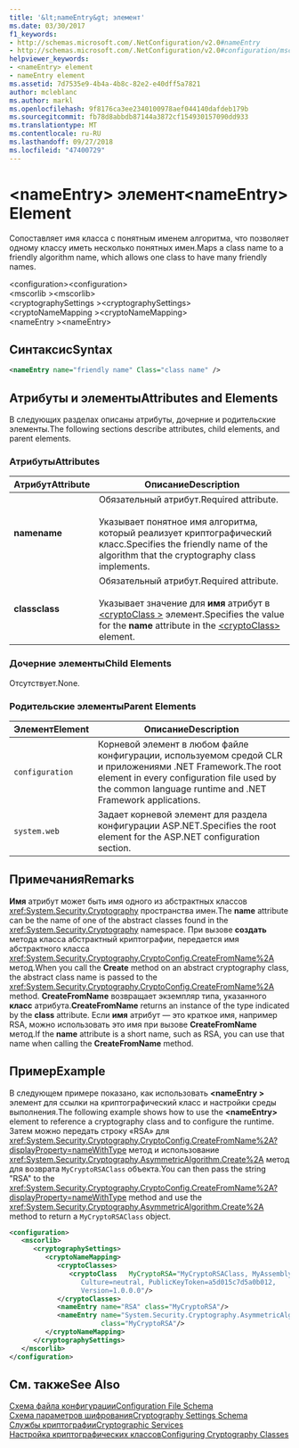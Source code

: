 ```yaml
---
title: '&lt;nameEntry&gt; элемент'
ms.date: 03/30/2017
f1_keywords:
- http://schemas.microsoft.com/.NetConfiguration/v2.0#nameEntry
- http://schemas.microsoft.com/.NetConfiguration/v2.0#configuration/mscorlib/cryptographySettings/cryptoNameMapping/nameEntry
helpviewer_keywords:
- <nameEntry> element
- nameEntry element
ms.assetid: 7d7535e9-4b4a-4b8c-82e2-e40dff5a7821
author: mcleblanc
ms.author: markl
ms.openlocfilehash: 9f8176ca3ee2340100978aef044140dafdeb179b
ms.sourcegitcommit: fb78d8abbdb87144a3872cf154930157090dd933
ms.translationtype: MT
ms.contentlocale: ru-RU
ms.lasthandoff: 09/27/2018
ms.locfileid: "47400729"
---
```

# <a name="ltnameentrygt-element"></a><span data-ttu-id="27990-102">&lt;nameEntry&gt; элемент</span><span class="sxs-lookup"><span data-stu-id="27990-102">&lt;nameEntry&gt; Element</span></span>
<span data-ttu-id="27990-103">Сопоставляет имя класса с понятным именем алгоритма, что позволяет одному классу иметь несколько понятных имен.</span><span class="sxs-lookup"><span data-stu-id="27990-103">Maps a class name to a friendly algorithm name, which allows one class to have many friendly names.</span></span>  
  
 <span data-ttu-id="27990-104">\<configuration></span><span class="sxs-lookup"><span data-stu-id="27990-104">\<configuration></span></span>  
<span data-ttu-id="27990-105">\<mscorlib ></span><span class="sxs-lookup"><span data-stu-id="27990-105">\<mscorlib></span></span>  
<span data-ttu-id="27990-106">\<cryptographySettings ></span><span class="sxs-lookup"><span data-stu-id="27990-106">\<cryptographySettings></span></span>  
<span data-ttu-id="27990-107">\<cryptoNameMapping ></span><span class="sxs-lookup"><span data-stu-id="27990-107">\<cryptoNameMapping></span></span>  
<span data-ttu-id="27990-108">\<nameEntry ></span><span class="sxs-lookup"><span data-stu-id="27990-108">\<nameEntry></span></span>  
  
## <a name="syntax"></a><span data-ttu-id="27990-109">Синтаксис</span><span class="sxs-lookup"><span data-stu-id="27990-109">Syntax</span></span>  
  
```xml  
<nameEntry name="friendly name" Class="class name" />  
```  
  
## <a name="attributes-and-elements"></a><span data-ttu-id="27990-110">Атрибуты и элементы</span><span class="sxs-lookup"><span data-stu-id="27990-110">Attributes and Elements</span></span>  
 <span data-ttu-id="27990-111">В следующих разделах описаны атрибуты, дочерние и родительские элементы.</span><span class="sxs-lookup"><span data-stu-id="27990-111">The following sections describe attributes, child elements, and parent elements.</span></span>  
  
### <a name="attributes"></a><span data-ttu-id="27990-112">Атрибуты</span><span class="sxs-lookup"><span data-stu-id="27990-112">Attributes</span></span>  
  
|<span data-ttu-id="27990-113">Атрибут</span><span class="sxs-lookup"><span data-stu-id="27990-113">Attribute</span></span>|<span data-ttu-id="27990-114">Описание</span><span class="sxs-lookup"><span data-stu-id="27990-114">Description</span></span>|  
|---------------|-----------------|  
|<span data-ttu-id="27990-115">**name**</span><span class="sxs-lookup"><span data-stu-id="27990-115">**name**</span></span>|<span data-ttu-id="27990-116">Обязательный атрибут.</span><span class="sxs-lookup"><span data-stu-id="27990-116">Required attribute.</span></span><br /><br /> <span data-ttu-id="27990-117">Указывает понятное имя алгоритма, который реализует криптографический класс.</span><span class="sxs-lookup"><span data-stu-id="27990-117">Specifies the friendly name of the algorithm that the cryptography class implements.</span></span>|  
|<span data-ttu-id="27990-118">**class**</span><span class="sxs-lookup"><span data-stu-id="27990-118">**class**</span></span>|<span data-ttu-id="27990-119">Обязательный атрибут.</span><span class="sxs-lookup"><span data-stu-id="27990-119">Required attribute.</span></span><br /><br /> <span data-ttu-id="27990-120">Указывает значение для **имя** атрибут в [ \<cryptoClass >](../../../../../docs/framework/configure-apps/file-schema/cryptography/cryptoclass-element.md) элемент.</span><span class="sxs-lookup"><span data-stu-id="27990-120">Specifies the value for the **name** attribute in the [\<cryptoClass>](../../../../../docs/framework/configure-apps/file-schema/cryptography/cryptoclass-element.md) element.</span></span>|  
  
### <a name="child-elements"></a><span data-ttu-id="27990-121">Дочерние элементы</span><span class="sxs-lookup"><span data-stu-id="27990-121">Child Elements</span></span>  
 <span data-ttu-id="27990-122">Отсутствует.</span><span class="sxs-lookup"><span data-stu-id="27990-122">None.</span></span>  
  
### <a name="parent-elements"></a><span data-ttu-id="27990-123">Родительские элементы</span><span class="sxs-lookup"><span data-stu-id="27990-123">Parent Elements</span></span>  
  
|<span data-ttu-id="27990-124">Элемент</span><span class="sxs-lookup"><span data-stu-id="27990-124">Element</span></span>|<span data-ttu-id="27990-125">Описание</span><span class="sxs-lookup"><span data-stu-id="27990-125">Description</span></span>|  
|-------------|-----------------|  
|`configuration`|<span data-ttu-id="27990-126">Корневой элемент в любом файле конфигурации, используемом средой CLR и приложениями .NET Framework.</span><span class="sxs-lookup"><span data-stu-id="27990-126">The root element in every configuration file used by the common language runtime and .NET Framework applications.</span></span>|  
|`system.web`|<span data-ttu-id="27990-127">Задает корневой элемент для раздела конфигурации ASP.NET.</span><span class="sxs-lookup"><span data-stu-id="27990-127">Specifies the root element for the ASP.NET configuration section.</span></span>|  
  
## <a name="remarks"></a><span data-ttu-id="27990-128">Примечания</span><span class="sxs-lookup"><span data-stu-id="27990-128">Remarks</span></span>  
 <span data-ttu-id="27990-129">**Имя** атрибут может быть имя одного из абстрактных классов <xref:System.Security.Cryptography> пространства имен.</span><span class="sxs-lookup"><span data-stu-id="27990-129">The **name** attribute can be the name of one of the abstract classes found in the <xref:System.Security.Cryptography> namespace.</span></span> <span data-ttu-id="27990-130">При вызове **создать** метода класса абстрактный криптографии, передается имя абстрактного класса <xref:System.Security.Cryptography.CryptoConfig.CreateFromName%2A> метод.</span><span class="sxs-lookup"><span data-stu-id="27990-130">When you call the **Create** method on an abstract cryptography class, the abstract class name is passed to the <xref:System.Security.Cryptography.CryptoConfig.CreateFromName%2A> method.</span></span> <span data-ttu-id="27990-131">**CreateFromName** возвращает экземпляр типа, указанного **класс** атрибута.</span><span class="sxs-lookup"><span data-stu-id="27990-131">**CreateFromName** returns an instance of the type indicated by the **class** attribute.</span></span> <span data-ttu-id="27990-132">Если **имя** атрибут — это краткое имя, например RSA, можно использовать это имя при вызове **CreateFromName** метод.</span><span class="sxs-lookup"><span data-stu-id="27990-132">If the **name** attribute is a short name, such as RSA, you can use that name when calling the **CreateFromName** method.</span></span>  
  
## <a name="example"></a><span data-ttu-id="27990-133">Пример</span><span class="sxs-lookup"><span data-stu-id="27990-133">Example</span></span>  
 <span data-ttu-id="27990-134">В следующем примере показано, как использовать  **\<nameEntry >** элемент для ссылки на криптографический класс и настройки среды выполнения.</span><span class="sxs-lookup"><span data-stu-id="27990-134">The following example shows how to use the **\<nameEntry>** element to reference a cryptography class and to configure the runtime.</span></span> <span data-ttu-id="27990-135">Затем можно передать строку «RSA» для <xref:System.Security.Cryptography.CryptoConfig.CreateFromName%2A?displayProperty=nameWithType> метод и использование <xref:System.Security.Cryptography.AsymmetricAlgorithm.Create%2A> метод для возврата `MyCryptoRSAClass` объекта.</span><span class="sxs-lookup"><span data-stu-id="27990-135">You can then pass the string "RSA" to the <xref:System.Security.Cryptography.CryptoConfig.CreateFromName%2A?displayProperty=nameWithType> method and use the <xref:System.Security.Cryptography.AsymmetricAlgorithm.Create%2A> method to return a `MyCryptoRSAClass` object.</span></span>  
  
```xml  
<configuration>  
   <mscorlib>  
      <cryptographySettings>  
         <cryptoNameMapping>  
            <cryptoClasses>  
               <cryptoClass   MyCryptoRSA="MyCryptoRSAClass, MyAssembly  
                  Culture=neutral, PublicKeyToken=a5d015c7d5a0b012,  
                  Version=1.0.0.0"/>  
            </cryptoClasses>  
            <nameEntry name="RSA" class="MyCryptoRSA"/>  
            <nameEntry name="System.Security.Cryptography.AsymmetricAlgorithm"  
                       class="MyCryptoRSA"/>  
         </cryptoNameMapping>  
      </cryptographySettings>  
   </mscorlib>  
</configuration>  
```  
  
## <a name="see-also"></a><span data-ttu-id="27990-136">См. также</span><span class="sxs-lookup"><span data-stu-id="27990-136">See Also</span></span>  
 [<span data-ttu-id="27990-137">Схема файла конфигурации</span><span class="sxs-lookup"><span data-stu-id="27990-137">Configuration File Schema</span></span>](../../../../../docs/framework/configure-apps/file-schema/index.md)  
 [<span data-ttu-id="27990-138">Схема параметров шифрования</span><span class="sxs-lookup"><span data-stu-id="27990-138">Cryptography Settings Schema</span></span>](../../../../../docs/framework/configure-apps/file-schema/cryptography/index.md)  
 [<span data-ttu-id="27990-139">Службы криптографии</span><span class="sxs-lookup"><span data-stu-id="27990-139">Cryptographic Services</span></span>](../../../../../docs/standard/security/cryptographic-services.md)  
 [<span data-ttu-id="27990-140">Настройка криптографических классов</span><span class="sxs-lookup"><span data-stu-id="27990-140">Configuring Cryptography Classes</span></span>](../../../../../docs/framework/configure-apps/configure-cryptography-classes.md)

